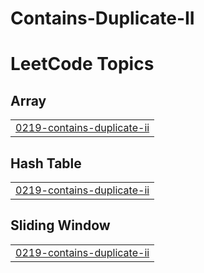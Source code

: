 # Contains-Duplicate-II
<!---LeetCode Topics Start-->
# LeetCode Topics
## Array
|  |
| ------- |
| [0219-contains-duplicate-ii](https://github.com/saraoraib/Contains-Duplicate-II/tree/master/0219-contains-duplicate-ii) |
## Hash Table
|  |
| ------- |
| [0219-contains-duplicate-ii](https://github.com/saraoraib/Contains-Duplicate-II/tree/master/0219-contains-duplicate-ii) |
## Sliding Window
|  |
| ------- |
| [0219-contains-duplicate-ii](https://github.com/saraoraib/Contains-Duplicate-II/tree/master/0219-contains-duplicate-ii) |
<!---LeetCode Topics End-->